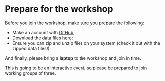 # Prepare for the workshop

Before you join the workshop, make sure you prepare the following:

- Make an account with [GitHub](https://github.com/join);
- Download the data files [here](https://github.com/meronvermaas/2022-06-23-DCC-project-management/raw/main/data/datafiles.zip);
- Ensure you can zip and unzip files on your system (check it out with the zipped data files!)

And finally, please bring a **laptop** to the workshop and join in time.

This is going to be an interactive event, so please be prepared to join working groups of three.
